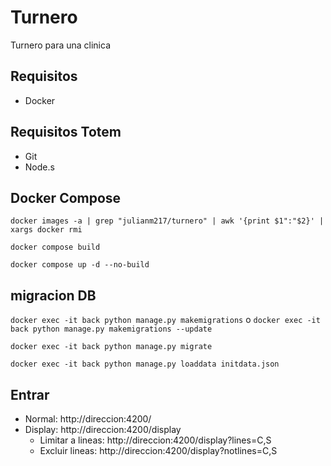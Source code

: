 # Turnero

Turnero para una clinica

## Requisitos

- Docker

## Requisitos Totem

- Git
- Node.s

## Docker Compose

``` docker images -a | grep "julianm217/turnero" | awk '{print $1":"$2}' | xargs docker rmi ```

``` docker compose build ```

``` docker compose up -d --no-build ```

## migracion DB

```docker exec -it back python manage.py makemigrations``` o ```docker exec -it back python manage.py makemigrations --update```

```docker exec -it back python manage.py migrate```

```docker exec -it back python manage.py loaddata initdata.json```

## Entrar
- Normal: http://direccion:4200/
- Display: http://direccion:4200/display
  - Limitar a lineas: http://direccion:4200/display?lines=C,S
  - Excluir lineas: http://direccion:4200/display?notlines=C,S